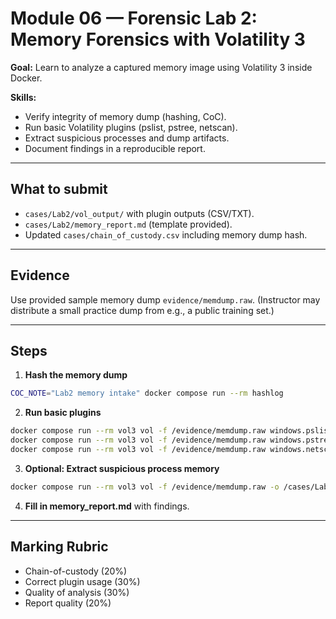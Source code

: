 # Module 06 — Forensic Lab 2: Memory Forensics with Volatility 3

**Goal:** Learn to analyze a captured memory image using Volatility 3 inside Docker.

**Skills:**  
- Verify integrity of memory dump (hashing, CoC).  
- Run basic Volatility plugins (pslist, pstree, netscan).  
- Extract suspicious processes and dump artifacts.  
- Document findings in a reproducible report.

---

## What to submit
- `cases/Lab2/vol_output/` with plugin outputs (CSV/TXT).  
- `cases/Lab2/memory_report.md` (template provided).  
- Updated `cases/chain_of_custody.csv` including memory dump hash.

---

## Evidence
Use provided sample memory dump `evidence/memdump.raw`. (Instructor may distribute a small practice dump from e.g., a public training set.)

---

## Steps
1. **Hash the memory dump**
```bash
COC_NOTE="Lab2 memory intake" docker compose run --rm hashlog
```

2. **Run basic plugins**
```bash
docker compose run --rm vol3 vol -f /evidence/memdump.raw windows.pslist.PsList > cases/Lab2/vol_output/pslist.txt
docker compose run --rm vol3 vol -f /evidence/memdump.raw windows.pstree.PsTree > cases/Lab2/vol_output/pstree.txt
docker compose run --rm vol3 vol -f /evidence/memdump.raw windows.netscan.NetScan > cases/Lab2/vol_output/netscan.txt
```

3. **Optional: Extract suspicious process memory**
```bash
docker compose run --rm vol3 vol -f /evidence/memdump.raw -o /cases/Lab2/vol_output windows.memmap.Memmap --pid <pid>
```

4. **Fill in memory_report.md** with findings.

---

## Marking Rubric
- Chain-of-custody (20%)  
- Correct plugin usage (30%)  
- Quality of analysis (30%)  
- Report quality (20%)
